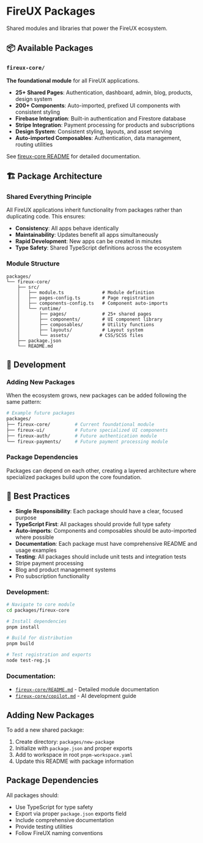 # FireUX Packages

Shared modules and libraries that power the FireUX ecosystem.

## 📦 Available Packages

### `fireux-core/`

**The foundational module** for all FireUX applications.

- **25+ Shared Pages**: Authentication, dashboard, admin, blog, products, design system
- **200+ Components**: Auto-imported, prefixed UI components with consistent styling
- **Firebase Integration**: Built-in authentication and Firestore database
- **Stripe Integration**: Payment processing for products and subscriptions
- **Design System**: Consistent styling, layouts, and asset serving
- **Auto-imported Composables**: Authentication, data management, routing utilities

See [fireux-core README](./fireux-core/README.md) for detailed documentation.

## 🏗️ Package Architecture

### Shared Everything Principle

All FireUX applications inherit functionality from packages rather than duplicating code. This ensures:

- **Consistency**: All apps behave identically
- **Maintainability**: Updates benefit all apps simultaneously
- **Rapid Development**: New apps can be created in minutes
- **Type Safety**: Shared TypeScript definitions across the ecosystem

### Module Structure

```
packages/
└── fireux-core/
    ├── src/
    │   ├── module.ts              # Module definition
    │   ├── pages-config.ts        # Page registration
    │   ├── components-config.ts   # Component auto-imports
    │   └── runtime/
    │       ├── pages/             # 25+ shared pages
    │       ├── components/        # UI component library
    │       ├── composables/       # Utility functions
    │       ├── layouts/           # Layout system
    │       └── assets/           # CSS/SCSS files
    ├── package.json
    └── README.md
```

## 🚀 Development

### Adding New Packages

When the ecosystem grows, new packages can be added following the same pattern:

```bash
# Example future packages
packages/
├── fireux-core/         # Current foundational module
├── fireux-ui/           # Future specialized UI components
├── fireux-auth/         # Future authentication module
└── fireux-payments/     # Future payment processing module
```

### Package Dependencies

Packages can depend on each other, creating a layered architecture where specialized packages build upon the core foundation.

## 🔧 Best Practices

- **Single Responsibility**: Each package should have a clear, focused purpose
- **TypeScript First**: All packages should provide full type safety
- **Auto-imports**: Components and composables should be auto-imported where possible
- **Documentation**: Each package must have comprehensive README and usage examples
- **Testing**: All packages should include unit tests and integration tests
- Stripe payment processing
- Blog and product management systems
- Pro subscription functionality

### Development:

```bash
# Navigate to core module
cd packages/fireux-core

# Install dependencies
pnpm install

# Build for distribution
pnpm build

# Test registration and exports
node test-reg.js
```

### Documentation:

- [`fireux-core/README.md`](fireux-core/README.md) - Detailed module documentation
- [`fireux-core/copilot.md`](fireux-core/copilot.md) - AI development guide

## Adding New Packages

To add a new shared package:

1. Create directory: `packages/new-package`
2. Initialize with `package.json` and proper exports
3. Add to workspace in root `pnpm-workspace.yaml`
4. Update this README with package information

## Package Dependencies

All packages should:

- Use TypeScript for type safety
- Export via proper `package.json` exports field
- Include comprehensive documentation
- Provide testing utilities
- Follow FireUX naming conventions
